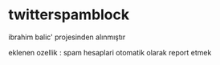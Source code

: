 # twitterspamblock

ibrahim balic' projesinden alınmıştır


eklenen ozellik : spam hesaplari otomatik olarak report etmek
